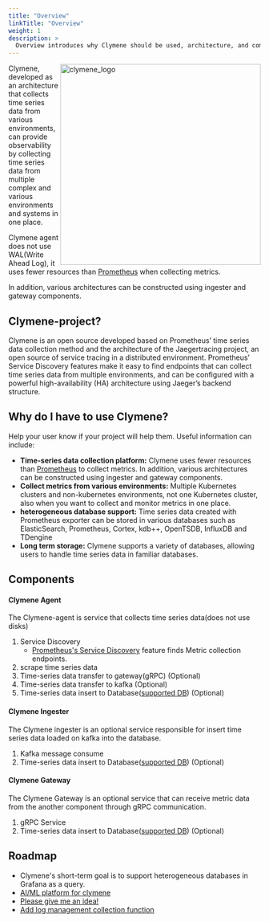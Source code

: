 ```yaml
---
title: "Overview"
linkTitle: "Overview"
weight: 1
description: >
  Overview introduces why Clymene should be used, architecture, and components.
---
```

<img align="right" width="400" height="400" src="https://user-images.githubusercontent.com/25188468/148681479-3ddf237c-6e5d-49a1-a517-8b3bfa92f54e.png" alt="clymene_logo">
Clymene, developed as an architecture that collects time series data from various environments, can provide observability by collecting time series data from multiple complex and various environments and systems in one place.

Clymene agent does not use WAL(Write Ahead Log), it uses fewer resources than [Prometheus](https://prometheus.io) when collecting metrics.

In addition, various architectures can be constructed using ingester and gateway components.

## Clymene-project?

Clymene is an open source developed based on Prometheus’ time series data collection method and the architecture of the Jaegertracing project, an open source of service tracing in a distributed environment. 
Prometheus’ Service Discovery features make it easy to find endpoints that can collect time series data from multiple environments, and can be configured with a powerful high-availability (HA) architecture using Jaeger’s backend structure.

## Why do I have to use Clymene?

Help your user know if your project will help them. Useful information can include: 

- **Time-series data collection platform:** Clymene uses fewer resources than [Prometheus](https://prometheus.io) to collect metrics. In addition, various architectures can be constructed using ingester and gateway components.
- **Collect metrics from various environments:** Multiple Kubernetes clusters and non-kubernetes environments, not one Kubernetes cluster, also when you want to collect and monitor metrics in one place.
- **heterogeneous database support:** Time series data created with Prometheus exporter can be stored in various databases such as ElasticSearch, Prometheus, Cortex, kdb++, OpenTSDB, InfluxDB and TDengine
- **Long term storage:** Clymene supports a variety of databases, allowing users to handle time series data in familiar databases.

## Components

#### Clymene Agent
The Clymene-agent is service that collects time series data(does not use disks)

1. Service Discovery
    - [Prometheus's Service Discovery](https://docs.sysdig.com/en/docs/sysdig-monitor/integrations-for-sysdig-monitor/collect-prometheus-metrics/enable-prometheus-native-service-discovery/)
      feature finds Metric collection endpoints.
2. scrape time series data
3. Time-series data transfer to gateway(gRPC) (Optional)
4. Time-series data transfer to kafka (Optional)
5. Time-series data insert to Database([supported DB](https://github.com/Clymene-project/Clymene/blob/main/docs/clymene-agent/README.md#Option-description-by-storage-type)) (Optional)

#### Clymene Ingester
The Clymene ingester is an optional service responsible for insert time series data loaded on kafka into the database.

1. Kafka message consume
2. Time-series data insert to Database([supported DB](https://github.com/Clymene-project/Clymene/blob/main/docs/clymene-ingester/README.md#Option-description-by-storage-type)) (Optional)


#### Clymene Gateway
The Clymene Gateway is an optional service that can receive metric data from the another component through gRPC
communication.

1. gRPC Service
2. Time-series data insert to Database([supported DB](https://github.com/Clymene-project/Clymene/blob/main/docs/clymene-gateway/README.md#Option-description-by-storage-type)) (Optional)


## Roadmap
* Clymene's short-term goal is to support heterogeneous databases in Grafana as a query.
* [AI/ML platform for clymene](https://github.com/Clymene-project/clymene-analyzer)
* [Please give me an idea!](https://github.com/Clymene-project/Clymene/discussions)
* [Add log management collection function](https://github.com/grafana/loki)

